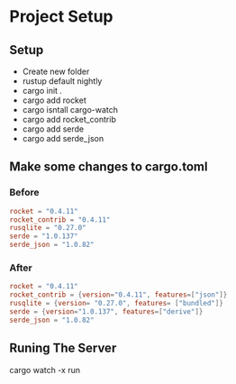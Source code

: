 # Project Setup

## Setup

- Create new folder
- rustup default nightly
- cargo init .
- cargo add rocket     
- cargo isntall cargo-watch
- cargo add rocket_contrib
- cargo add serde
- cargo add serde_json

## Make some changes to cargo.toml

### Before

```toml
rocket = "0.4.11"
rocket_contrib = "0.4.11"
rusqlite = "0.27.0"
serde = "1.0.137"
serde_json = "1.0.82"
```

### After

```toml
rocket = "0.4.11"
rocket_contrib = {version="0.4.11", features=["json"]}
rusqlite = {version= "0.27.0", features= ["bundled"]}
serde = {version="1.0.137", features=["derive"]}
serde_json = "1.0.82"
```




## Runing The Server

cargo watch -x run       
